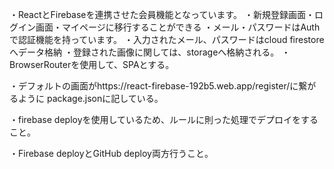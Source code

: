 <!-- 概要 -->
・ReactとFirebaseを連携させた会員機能となっています。
・新規登録画面・ログイン画面・マイページに移行することができる
・メール・パスワードはAuthで認証機能を持っています。
・入力されたメール、パスワードはcloud firestoreへデータ格納
・登録された画像に関しては、storageへ格納される。
・BrowserRouterを使用して、SPAとする。

<!-- 実際の起動 -->
・デフォルトの画面がhttps://react-firebase-192b5.web.app/register/に繋がるように
package.jsonに記している。

<!-- アップロード -->
・firebase deployを使用しているため、ルールに則った処理でデプロイをすること。

<!-- 注意 -->
・Firebase deployとGitHub deploy両方行うこと。